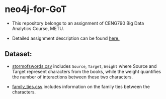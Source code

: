 # neo4j-for-GoT

- This repository belongs to an assignment of CENG790 Big Data Analytics Course, METU.

- Detailed assignment description can be found [here.](./assignment-definition.pdf) 

## Dataset: 
- [stormofswords.csv](./data/stormofswords.csv) includes `Source`, `Target`, `Weight` where Source and Target represent characters from the books, while the weight quantifies the number of interactions between these two characters.

- [family_ties.csv](./data/family_ties.csv) includes information on the family ties between the characters.

